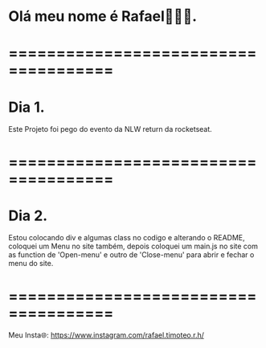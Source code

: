 # Olá meu nome é Rafael👋👋👋.

# ===================================== 

# Dia 1.
Este Projeto foi pego do evento da NLW return da rocketseat.

# =====================================

# Dia 2.
Estou colocando div e algumas class no codigo e alterando o README, coloquei um Menu no site também, depois coloquei um main.js no site com as function de 'Open-menu' e outro de 'Close-menu' para abrir e fechar o menu do site.

# =====================================

Meu Insta🌐: https://www.instagram.com/rafael.timoteo.r.h/

